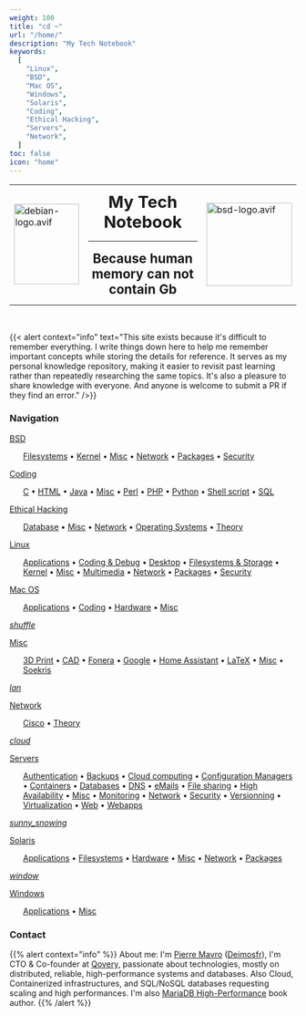 ```yaml
---
weight: 100
title: "cd ~"
url: "/home/"
description: "My Tech Notebook"
keywords:
  [
    "Linux",
    "BSD",
    "Mac OS",
    "Windows",
    "Solaris",
    "Coding",
    "Ethical Hacking",
    "Servers",
    "Network",
  ]
toc: false
icon: "home"
---
```


<table cellspacing="0" cellpadding="5" align="center" border="0" style="border-collapse: collapse;">
<tbody><tr>
<td style="border: none;"><img alt="debian-logo.avif" width="114" height="141" src="/images/debian.avif">
</td>
<td style="border: none;">
<div align="center">
<h2 style="font-size: 1.8em; margin: 10px 0;">My Tech Notebook</h2>
<hr />
<h2 style="font-size: 1.4em; margin: 10px 0;">Because human memory can not contain Gb</h2>
</div>
</td>
<td style="border: none;"><img alt="bsd-logo.avif" width="150" height="146" src="/images/kubernetes_logo.avif">
</td></tr></tbody></table><br />

{{< alert context="info" text="This site exists because it's difficult to remember everything. I write things down here to help me remember important concepts while storing the details for reference. It serves as my personal knowledge repository, making it easier to revisit past learning rather than repeatedly researching the same topics. It's also a pleasure to share knowledge with everyone. And anyone is welcome to submit a PR if they find an error." />}}

### Navigation

<!--# start navigation here -->

<div class="row flex-xl-wrap pb-4">

<div id="list-item" class="col-md-6 col-12 py-2">
  <a class="text-decoration-none text-reset" href="/docs/bsd/">
  <div class="card h-100 features feature-full-bg rounded p-4 position-relative overflow-hidden border-1">
      <span class="h1 icon-color">
        <i class="si si-openbsd align-middle"></i>
      </span>
      <div class="card-body p-0 content">
        <p class="fs-5 fw-semibold card-title mb-1">BSD</p>
        <p class="para card-text mb-0">
        <ul>
          <a href="/docs/bsd/filesystems/">Filesystems</a> • <a href="/docs/bsd/kernel/">Kernel</a> • <a href="/docs/bsd/misc/">Misc</a> • <a href="/docs/bsd/network/">Network</a> • <a href="/docs/bsd/packages/">Packages</a> • <a href="/docs/bsd/security/">Security</a>
        </ul>
        </p>
      </div>
    </div>
  </a>
</div>

<div id="list-item" class="col-md-6 col-12 py-2">
  <a class="text-decoration-none text-reset" href="/docs/coding/">
  <div class="card h-100 features feature-full-bg rounded p-4 position-relative overflow-hidden border-1">
      <span class="h1 icon-color">
        <i class="si si-rust align-middle"></i>
      </span>
      <div class="card-body p-0 content">
        <p class="fs-5 fw-semibold card-title mb-1">Coding</p>
        <p class="para card-text mb-0">
        <ul>
          <a href="/docs/coding/c/">C</a> • <a href="/docs/coding/html/">HTML</a> • <a href="/docs/coding/java/">Java</a> • <a href="/docs/coding/misc/">Misc</a> • <a href="/docs/coding/perl/">Perl</a> • <a href="/docs/coding/php/">PHP</a> • <a href="/docs/coding/python/">Python</a> • <a href="/docs/coding/shellscript/">Shell script</a> • <a href="/docs/coding/sql/">SQL</a>
        </ul>
        </p>
      </div>
    </div>
  </a>
</div>

<div id="list-item" class="col-md-6 col-12 py-2">
  <a class="text-decoration-none text-reset" href="/docs/ethicalhacking/">
  <div class="card h-100 features feature-full-bg rounded p-4 position-relative overflow-hidden border-1">
      <span class="h1 icon-color">
        <i class="si si-kalilinux align-middle"></i>
      </span>
      <div class="card-body p-0 content">
        <p class="fs-5 fw-semibold card-title mb-1">Ethical Hacking</p>
        <p class="para card-text mb-0">
        <ul>
          <a href="/docs/ethicalhacking/database/">Database</a> • <a href="/docs/ethicalhacking/misc/">Misc</a> • <a href="/docs/ethicalhacking/network/">Network</a> • <a href="/docs/ethicalhacking/operatingsystems/">Operating Systems</a> • <a href="/docs/ethicalhacking/theory/">Theory</a>
        </ul>
        </p>
      </div>
    </div>
  </a>
</div>

<div id="list-item" class="col-md-6 col-12 py-2">
  <a class="text-decoration-none text-reset" href="/docs/linux/">
  <div class="card h-100 features feature-full-bg rounded p-4 position-relative overflow-hidden border-1">
      <span class="h1 icon-color">
        <i class="si si-linux align-middle"></i>
      </span>
      <div class="card-body p-0 content">
        <p class="fs-5 fw-semibold card-title mb-1">Linux</p>
        <p class="para card-text mb-0">
        <ul>
          <a href="/docs/linux/applications/">Applications</a> • <a href="/docs/linux/codinganddebug/">Coding & Debug</a> • <a href="/docs/linux/desktop/">Desktop</a> • <a href="/docs/linux/filesystemsandstorage/">Filesystems & Storage</a> • <a href="/docs/linux/kernel/">Kernel</a> • <a href="/docs/linux/misc/">Misc</a> • <a href="/docs/linux/multimedia/">Multimedia</a> • <a href="/docs/linux/network/">Network</a> • <a href="/docs/linux/packages/">Packages</a> • <a href="/docs/linux/security/">Security</a>
        </ul>
        </p>
      </div>
    </div>
  </a>
</div>

<div id="list-item" class="col-md-6 col-12 py-2">
  <a class="text-decoration-none text-reset" href="/docs/macos/">
  <div class="card h-100 features feature-full-bg rounded p-4 position-relative overflow-hidden border-1">
      <span class="h1 icon-color">
        <i class="si si-apple align-middle"></i>
      </span>
      <div class="card-body p-0 content">
        <p class="fs-5 fw-semibold card-title mb-1">Mac OS</p>
        <p class="para card-text mb-0">
        <ul>
          <a href="/docs/macos/applications/">Applications</a> • <a href="/docs/macos/coding/">Coding</a> • <a href="/docs/macos/hardware/">Hardware</a> • <a href="/docs/macos/misc/">Misc</a>
        </ul>
        </p>
      </div>
    </div>
  </a>
</div>

<div id="list-item" class="col-md-6 col-12 py-2">
  <a class="text-decoration-none text-reset" href="/docs/misc/">
  <div class="card h-100 features feature-full-bg rounded p-4 position-relative overflow-hidden border-1">
      <span class="h1 icon-color">
        <i class="material-icons align-middle">shuffle</i>
      </span>
      <div class="card-body p-0 content">
        <p class="fs-5 fw-semibold card-title mb-1">Misc</p>
        <p class="para card-text mb-0">
        <ul>
          <a href="/docs/misc/3dprint/">3D Print</a> • <a href="/docs/misc/cad/">CAD</a> • <a href="/docs/misc/fonera/">Fonera</a> • <a href="/docs/misc/google/">Google</a> • <a href="/docs/misc/homeassistant/">Home Assistant</a> • <a href="/docs/misc/latex/">LaTeX</a> • <a href="/docs/misc/misc/">Misc</a> • <a href="/docs/misc/soekris/">Soekris</a>
        </ul>
        </p>
      </div>
    </div>
  </a>
</div>

<div id="list-item" class="col-md-6 col-12 py-2">
  <a class="text-decoration-none text-reset" href="/docs/network/">
  <div class="card h-100 features feature-full-bg rounded p-4 position-relative overflow-hidden border-1">
      <span class="h1 icon-color">
        <i class="material-icons align-middle">lan</i>
      </span>
      <div class="card-body p-0 content">
        <p class="fs-5 fw-semibold card-title mb-1">Network</p>
        <p class="para card-text mb-0">
        <ul>
          <a href="/docs/network/cisco/">Cisco</a> • <a href="/docs/network/theory/">Theory</a>
        </ul>
        </p>
      </div>
    </div>
  </a>
</div>

<div id="list-item" class="col-md-6 col-12 py-2">
  <a class="text-decoration-none text-reset" href="/docs/servers/">
  <div class="card h-100 features feature-full-bg rounded p-4 position-relative overflow-hidden border-1">
      <span class="h1 icon-color">
        <i class="material-icons align-middle">cloud</i>
      </span>
      <div class="card-body p-0 content">
        <p class="fs-5 fw-semibold card-title mb-1">Servers</p>
        <p class="para card-text mb-0">
        <ul>
          <a href="/docs/servers/authentication/">Authentication</a> • <a href="/docs/servers/backups/">Backups</a> • <a href="/docs/servers/cloudcomputing/">Cloud computing</a> • <a href="/docs/servers/configurationmanagers/">Configuration Managers</a> • <a href="/docs/servers/containers/">Containers</a> • <a href="/docs/servers/databases/">Databases</a> • <a href="/docs/servers/dns/">DNS</a> • <a href="/docs/servers/emails/">eMails</a> • <a href="/docs/servers/filesharing/">File sharing</a> • <a href="/docs/servers/highavailability/">High Availability</a> • <a href="/docs/servers/misc/">Misc</a> • <a href="/docs/servers/monitoring/">Monitoring</a> • <a href="/docs/servers/network/">Network</a> • <a href="/docs/servers/security/">Security</a> • <a href="/docs/servers/versionning/">Versionning</a> • <a href="/docs/servers/virtualization/">Virtualization</a> • <a href="/docs/servers/web/">Web</a> • <a href="/docs/servers/webapps/">Webapps</a>
        </ul>
        </p>
      </div>
    </div>
  </a>
</div>

<div id="list-item" class="col-md-6 col-12 py-2">
  <a class="text-decoration-none text-reset" href="/docs/solaris/">
  <div class="card h-100 features feature-full-bg rounded p-4 position-relative overflow-hidden border-1">
      <span class="h1 icon-color">
        <i class="material-icons align-middle">sunny_snowing</i>
      </span>
      <div class="card-body p-0 content">
        <p class="fs-5 fw-semibold card-title mb-1">Solaris</p>
        <p class="para card-text mb-0">
        <ul>
          <a href="/docs/solaris/applications/">Applications</a> • <a href="/docs/solaris/filesystems/">Filesystems</a> • <a href="/docs/solaris/hardware/">Hardware</a> • <a href="/docs/solaris/misc/">Misc</a> • <a href="/docs/solaris/network/">Network</a> • <a href="/docs/solaris/packages/">Packages</a>
        </ul>
        </p>
      </div>
    </div>
  </a>
</div>

<div id="list-item" class="col-md-6 col-12 py-2">
  <a class="text-decoration-none text-reset" href="/docs/windows/">
  <div class="card h-100 features feature-full-bg rounded p-4 position-relative overflow-hidden border-1">
      <span class="h1 icon-color">
        <i class="material-icons align-middle">window</i>
      </span>
      <div class="card-body p-0 content">
        <p class="fs-5 fw-semibold card-title mb-1">Windows</p>
        <p class="para card-text mb-0">
        <ul>
          <a href="/docs/windows/applications/">Applications</a> • <a href="/docs/windows/misc/">Misc</a>
        </ul>
        </p>
      </div>
    </div>
  </a>
</div>

</div>

<!--# stop navigation here -->

### Contact

{{% alert context="info" %}}
About me: I'm [Pierre Mavro](https://www.linkedin.com/in/pmavro/) ([Deimosfr](https://www.deimos.fr)), I'm CTO & Co-founder at [Qovery](https://www.qovery.com), passionate about technologies, mostly on distributed, reliable, high-performance systems and databases. Also Cloud, Containerized infrastructures, and SQL/NoSQL databases requesting scaling and high performances. I'm also [MariaDB High-Performance](https://www.packtpub.com/en-us/product/mariadb-high-performance-9781783981601) book author.
{{% /alert %}}